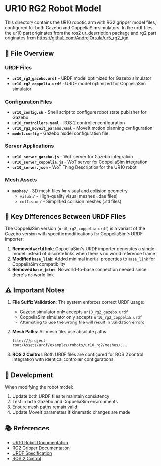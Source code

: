 # UR10 RG2 Robot Model

This directory contains the UR10 robotic arm with RG2 gripper model files, configured for both Gazebo and CoppeliaSim simulators. In the urdf files, the ur10 part originates from the ros2 ur_description package and rg2 part originates from https://github.com/AndrejOrsula/ur5_rg2_ign

## 📁 File Overview

### URDF Files
- **`ur10_rg2_gazebo.urdf`** - URDF model optimized for Gazebo simulator
- **`ur10_rg2_coppelia.urdf`** - URDF model optimized for CoppeliaSim simulator

### Configuration Files
- **`ur10_config.sh`** - Shell script to configure robot state publisher for Gazebo
- **`ur10_controllers.yaml`** - ROS 2 controller configuration
- **`ur10_rg2_moveit_params.yaml`** - MoveIt motion planning configuration
- **`model.config`** - Gazebo model configuration file

### Server Applications
- **`ur10_server_gazebo.js`** - WoT server for Gazebo integration
- **`ur10_server_coppelia.js`** - WoT server for CoppeliaSim integration
- **`ur10_server.json`** - WoT Thing Description for the UR10 robot

### Mesh Assets
- **`meshes/`** - 3D mesh files for visual and collision geometry
  - `visual/` - High-quality visual meshes (.dae files)
  - `collision/` - Simplified collision meshes (.stl files)

## 🔄 Key Differences Between URDF Files

The CoppeliaSim version (`ur10_rg2_coppelia.urdf`) is a variant of the Gazebo version with specific modifications for CoppeliaSim's URDF importer:

1. **Removed `world` link**: CoppeliaSim's URDF importer generates a single model instead of discrete links when there's no world reference frame
2. **Modified `base_link`**: Added minimal inertial properties to `base_link` for CoppeliaSim compatibility
3. **Removed `base_joint`**: No world-to-base connection needed since there's no world link


## ⚠️ Important Notes

1. **File Suffix Validation**: The system enforces correct URDF usage:
   - Gazebo simulator only accepts `ur10_rg2_gazebo.urdf`
   - CoppeliaSim simulator only accepts `ur10_rg2_coppelia.urdf`
   - Attempting to use the wrong file will result in validation errors

2. **Mesh Paths**: All mesh files use absolute paths:
   ```
   file:///project-root/Assets/urdf/examples/robots/ur10_rg2/meshes/...
   ```

3. **ROS 2 Control**: Both URDF files are configured for ROS 2 control integration with identical controller configurations.

## 🔧 Development

When modifying the robot model:
1. Update both URDF files to maintain consistency
2. Test in both Gazebo and CoppeliaSim environments
3. Ensure mesh paths remain valid
4. Update MoveIt parameters if kinematic changes are made

## 📚 References

- [UR10 Robot Documentation](https://www.universal-robots.com/products/ur10-robot/)
- [RG2 Gripper Documentation](https://onrobot.com/en/products/rg2-finger-gripper)
- [URDF Specification](http://wiki.ros.org/urdf/XML)
- [ROS 2 Control](https://control.ros.org/)
